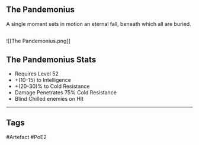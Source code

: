 ## The Pandemonius
A single moment sets in motion an eternal fall,
beneath which all are buried.
##
![[The Pandemonius.png]]
## The Pandemonius Stats
- Requires Level 52
- +(10-15) to Intelligence
- +(20-30)% to Cold Resistance
- Damage Penetrates 75% Cold Resistance
- Blind Chilled enemies on Hit


---
## Tags
#Artefact
#PoE2